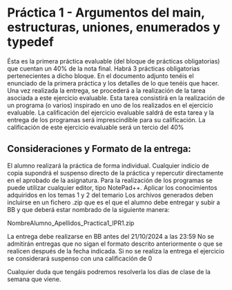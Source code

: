 # Práctica 1 - Argumentos del main, estructuras, uniones, enumerados y typedef

Ésta es la primera práctica evaluable (del bloque de prácticas obligatorias) que cuentan un 40% de la nota final. 
Habrá 3 prácticas obligatorias pertenecientes a dicho bloque. 
En el documento adjunto tenéis el enunciado de la primera práctica y los detalles de lo que tenéis que hacer. 
Una vez realizada la entrega, se procederá a la realización de la tarea asociada a este ejercicio evaluable. Esta tarea consistirá en la realización de un programa (o varios) inspirado en uno de los realizados en el ejercicio evaluable.
La calificación del ejercicio evaluable saldrá de esta tarea y la entrega de los programas será imprescindible para su calificación.
La calificación de este ejercicio evaluable será un tercio del 40%

## Consideraciones y Formato de la entrega: 

El alumno realizará la práctica de forma individual. Cualquier indicio de copia supondrá el suspenso directo de la práctica y repercutir directamente en el aprobado de la asignatura.
Para la realización de los programas se puede utilizar cualquier editor, tipo NotePad++. Aplicar los conocimientos adquiridos en los temas 1 y 2 del temario
Los archivos generados deben incluirse en un fichero .zip que es el que el alumno debe entregar y subir a BB y que deberá estar nombrado de la siguiente manera:

NombreAlumno_Apellidos_Practica1_IPR1.zip

La entrega debe realizarse en BB antes del 21/10/2024 a las 23:59 No se admitirán entregas que no sigan el formato descrito anteriormente o que se realicen después de la fecha indicada. Si no se realiza la entrega el ejercicio se considerará suspenso con una calificación de 0
 
Cualquier duda que tengáis podremos resolverla los días de clase de la semana que viene.